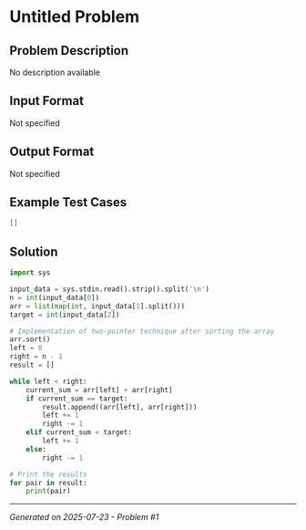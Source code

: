 # Untitled Problem

## Problem Description
No description available

## Input Format
Not specified

## Output Format
Not specified

## Example Test Cases
```json
[]
```

## Solution
```python
import sys

input_data = sys.stdin.read().strip().split('\n')
n = int(input_data[0])
arr = list(map(int, input_data[1].split()))
target = int(input_data[2])

# Implementation of two-pointer technique after sorting the array
arr.sort()
left = 0
right = n - 1
result = []

while left < right:
    current_sum = arr[left] + arr[right]
    if current_sum == target:
        result.append((arr[left], arr[right]))
        left += 1
        right -= 1
    elif current_sum < target:
        left += 1
    else:
        right -= 1

# Print the results
for pair in result:
    print(pair)
```

---
*Generated on 2025-07-23 - Problem #1*